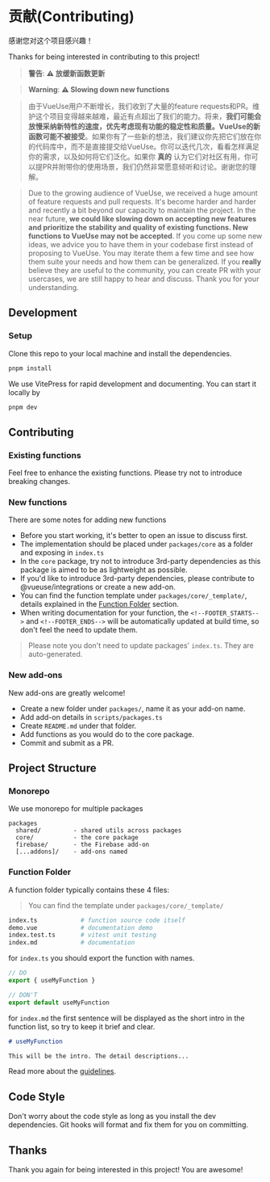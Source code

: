 # 贡献(Contributing)

感谢您对这个项目感兴趣！

Thanks for being interested in contributing to this project!

> **警告**: **⚠️ 放缓新函数更新**

> **Warning**: **⚠️ Slowing down new functions**

>

> 由于VueUse用户不断增长，我们收到了大量的feature requests和PR。维护这个项目变得越来越难，最近有点超出了我们的能力。将来，**我们可能会放慢采纳新特性的速度，优先考虑现有功能的稳定性和质量。VueUse的新函数可能不被接受**。如果你有了一些新的想法，我们建议你先把它们放在你的代码库中，而不是直接提交给VueUse。你可以迭代几次，看看怎样满足你的需求，以及如何将它们泛化。如果你 **真的** 认为它们对社区有用，你可以提PR并附带你的使用场景，我们仍然非常愿意倾听和讨论。谢谢您的理解。

> Due to the growing audience of VueUse, we received a huge amount of feature requests and pull requests. It's become harder and harder and recently a bit beyond our capacity to maintain the project. In the near future, **we could like slowing down on accepting new features and prioritize the stability and quality of existing functions. New functions to VueUse may not be accepted**. If you come up some new ideas, we advice you to have them in your codebase first instead of proposing to VueUse. You may iterate them a few time and see how them suite your needs and how them can be generalized. If you **really** believe they are useful to the community, you can create PR with your usercases, we are still happy to hear and discuss. Thank you for your understanding.

## Development 

### Setup

Clone this repo to your local machine and install the dependencies.

```bash
pnpm install
```

We use VitePress for rapid development and documenting. You can start it locally by

```bash
pnpm dev
```

## Contributing

### Existing functions

Feel free to enhance the existing functions. Please try not to introduce breaking changes.

### New functions

There are some notes for adding new functions

- Before you start working, it's better to open an issue to discuss first.
- The implementation should be placed under `packages/core` as a folder and exposing in `index.ts`
- In the `core` package, try not to introduce 3rd-party dependencies as this package is aimed to be as lightweight as possible.
- If you'd like to introduce 3rd-party dependencies, please contribute to @vueuse/integrations or create a new add-on.
- You can find the function template under `packages/core/_template/`, details explained in the [Function Folder](#function-folder) section.
- When writing documentation for your function, the `<!--FOOTER_STARTS-->` and `<!--FOOTER_ENDS-->` will be automatically updated at build time, so don't feel the need to update them.

> Please note you don't need to update packages' `index.ts`. They are auto-generated.

### New add-ons

New add-ons are greatly welcome!

- Create a new folder under `packages/`, name it as your add-on name. 
- Add add-on details in `scripts/packages.ts`
- Create `README.md` under that folder.
- Add functions as you would do to the core package.
- Commit and submit as a PR.

## Project Structure

### Monorepo

We use monorepo for multiple packages

```
packages
  shared/         - shared utils across packages
  core/           - the core package
  firebase/       - the Firebase add-on
  [...addons]/    - add-ons named
```

### Function Folder

A function folder typically contains these 4 files:

> You can find the template under `packages/core/_template/`

```bash
index.ts            # function source code itself
demo.vue            # documentation demo
index.test.ts       # vitest unit testing
index.md            # documentation
```

for `index.ts` you should export the function with names.

```ts
// DO
export { useMyFunction }

// DON'T
export default useMyFunction
```

for `index.md` the first sentence will be displayed as the short intro in the function list, so try to keep it brief and clear.

```md
# useMyFunction

This will be the intro. The detail descriptions...
```

Read more about the [guidelines](https://vueuse.org/guidelines).

## Code Style

Don't worry about the code style as long as you install the dev dependencies. Git hooks will format and fix them for you on committing.

## Thanks

Thank you again for being interested in this project! You are awesome!

